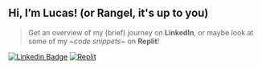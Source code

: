 ## Hi, I’m Lucas! (or Rangel, it's up to you)  

> Get an overview of my (brief) journey on **LinkedIn**, or maybe look at some of my *\~code snippets\~* on **Replit**!

[![Linkedin Badge](https://img.shields.io/badge/-still%20brief%20journey-blue?style=flat&logo=Linkedin&logoColor=white)](https://www.linkedin.com/in/lucasrgcruz/)
[![Replit](https://img.shields.io/badge/-code%20snippets%20:D-black?style=flat&logo=Replit&logoColor=white)](https://replit.com/@sbohfm)
